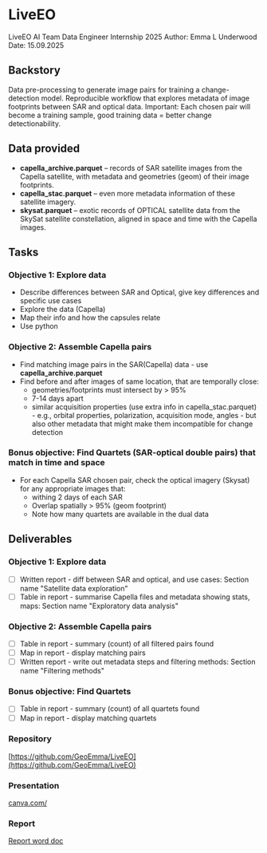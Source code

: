 # LiveEO
LiveEO AI Team Data Engineer Internship 2025
Author: Emma L Underwood
Date: 15.09.2025

## Backstory
Data pre-processing to generate image pairs for training a change-detection model.
Reproducible workflow that explores metadata of image footprints between SAR and optical data.
Important: Each chosen pair will become a training sample, good training data = better change detectionability.

## Data provided
- **capella_archive.parquet** – records of SAR satellite images from the Capella satellite, with metadata and geometries (geom) of their image footprints.
- **capella_stac.parquet** – even more metadata information of these satellite imagery.
- **skysat.parquet** – exotic records of OPTICAL satellite data from the SkySat satellite constellation, aligned in space and time with the Capella images.
  
## Tasks
### Objective 1: Explore data
- Describe differences between SAR and Optical, give key differences and specific use cases
- Explore the data (Capella)
- Map their info and how the capsules relate
- Use python

### Objective 2: Assemble Capella pairs
- Find matching image pairs in the SAR(Capella) data - use **capella_archive.parquet**
- Find before and after images of same location, that are temporally close:
    - geometries/footprints must intersect by > 95%
    - 7-14 days apart
    - similar acquisition properties (use extra info in capella_stac.parquet) - e.g., orbital properties, polarization, acquisition mode, angles - but also other metadata that might make them incompatible for change detection
 
### Bonus objective: Find Quartets (SAR-optical double pairs) that match in time and space
- For each Capella SAR chosen pair, check the optical imagery (Skysat) for any appropriate images that:
    - withing 2 days of each SAR
    - Overlap spatially > 95% (geom footprint)
    - Note how many quartets are available in the dual data
 
## Deliverables
### Objective 1: Explore data
- [ ] Written report - diff between SAR and optical, and use cases: Section name "Satellite data exploration"
- [ ] Table in report - summarise Capella files and metadata showing stats, maps: Section name "Exploratory data analysis"

### Objective 2: Assemble Capella pairs
- [ ] Table in report - summary (count) of all filtered pairs found
- [ ] Map in report - display matching pairs
- [ ] Written report - write out metadata steps and filtering methods: Section name "Filtering methods"

### Bonus objective: Find Quartets
- [ ] Table in report - summary (count) of all quartets found
- [ ] Map in report - display matching quartets

### Repository
[https://github.com/GeoEmma/LiveEO](https://github.com/GeoEmma/LiveEO)

### Presentation
[canva.com/](https://www.canva.com/design/DAGzCb8joTM/nPVwQkb3AdVZH0OdEDPAdw/edit)

### Report
[Report word doc](https://kingstonuniversity-my.sharepoint.com/:w:/r/personal/k2039384_kingston_ac_uk/_layouts/15/Doc.aspx?sourcedoc=%7BC170893D-C297-4B5C-B8FB-1690E6A492DE%7D&file=Emma%20Underwood%20LiveEO%20DE%20Intern%20Report%20Sept%202025.docx&action=default&mobileredirect=true)

